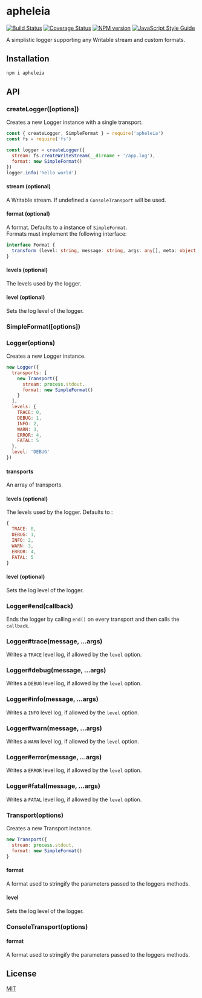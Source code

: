 # apheleia

[![Build Status](https://travis-ci.org/SerayaEryn/apheleia.svg?branch=master)](https://travis-ci.org/SerayaEryn/apheleia)
[![Coverage Status](https://coveralls.io/repos/github/SerayaEryn/apheleia/badge.svg?branch=master)](https://coveralls.io/github/SerayaEryn/apheleia?branch=master)
[![NPM version](https://img.shields.io/npm/v/apheleia.svg?style=flat)](https://www.npmjs.com/package/apheleia)
[![JavaScript Style Guide](https://img.shields.io/badge/code_style-standard-brightgreen.svg)](https://standardjs.com)

A simplistic logger supporting any Writable stream and custom formats.

## Installation

```bash
npm i apheleia
```

## API

### createLogger([options])
Creates a new Logger instance with a single transport.

```js
const { createLogger, SimpleFormat } = require('apheleia')
const fs = require('fs')

const logger = createLogger({
  stream: fs.createWriteStream(__dirname + '/app.log'),
  format: new SimpleFormat()
})
logger.info('hello world')
```
#### stream (optional)
A Writable stream. If undefined a `ConsoleTransport` will be used.

#### format (optional)

A format. Defaults to a instance of `SimpleFormat`.<br>
Formats must implement the following interface: 
```ts
interface Format {
  transform (level: string, message: string, args: any[], meta: object | undefined)
}
```

#### levels (optional)
The levels used by the logger.

#### level (optional)
Sets the log level of the logger.

### SimpleFormat([options])

### Logger(options)

Creates a new Logger instance.

```js
new Logger({
  transports: [
    new Transport({
      stream: process.stdout,
      format: new SimpleFormat()
    }
  ],
  levels: {
    TRACE: 0,
    DEBUG: 1,
    INFO: 2,
    WARN: 3,
    ERROR: 4,
    FATAL: 5
  },
  level: 'DEBUG'
})
```

#### transports

An array of transports.

#### levels (optional)
The levels used by the logger.
Defaults to :
```js
{
  TRACE: 0,
  DEBUG: 1,
  INFO: 2,
  WARN: 3,
  ERROR: 4,
  FATAL: 5
}
```

#### level (optional)
Sets the log level of the logger.

### Logger#end(callback)

Ends the logger by calling `end()` on every transport and then calls the `callback`.

### Logger#trace(message, ...args)
Writes a `TRACE` level log, if allowed by the `level` option.
### Logger#debug(message, ...args)
Writes a `DEBUG` level log, if allowed by the `level` option.
### Logger#info(message, ...args)
Writes a `INFO` level log, if allowed by the `level` option.
### Logger#warn(message, ...args)
Writes a `WARN` level log, if allowed by the `level` option.
### Logger#error(message, ...args)
Writes a `ERROR` level log, if allowed by the `level` option.
### Logger#fatal(message, ...args)
Writes a `FATAL` level log, if allowed by the `level` option.

### Transport(options)

Creates a new Transport instance.

```js
new Transport({
  stream: process.stdout,
  format: new SimpleFormat()
}
```
#### format

A format used to stringify the parameters passed to the loggers methods.

#### level
Sets the log level of the logger.

### ConsoleTransport(options)

#### format

A format used to stringify the parameters passed to the loggers methods.

## License

[MIT](./LICENSE)
